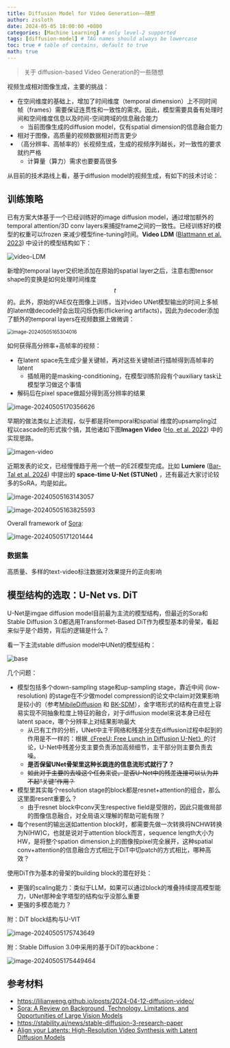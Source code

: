 ```yaml
---
title: Diffusion Model for Video Generation——随想
author: zssloth
date: 2024-05-05 18:00:00 +0800
categories: [Machine Learning] # only level-2 supported
tags: [diffusion-model] # TAG names should always be lowercase
toc: true # table of contains, default to true
math: true
---
```


> 关于 diffusion-based Video Generation的一些随想



视频生成相对图像生成，主要的挑战：

- 在空间维度的基础上，增加了时间维度（temporal dimension）上不同时间帧（frames）需要保证连贯性和一致性的需求。因此，模型需要具备有处理时间和空间维度信息以及时间-空间跨域的信息融合能力
  - 当前图像生成的diffusion model，仅有spatial dimension的信息融合能力
- 相对于图像，高质量的视频数据相对而言更少
- （高分辨率、高帧率的）长视频生成，生成的视频序列越长，对一致性的要求就约严格
  - 计算量（算力）需求也要要高很多



从目前的技术路线上看，基于diffusion model的视频生成，有如下的技术讨论：



## 训练策略

已有方案大体基于一个已经训练好的image diffusion model，通过增加额外的temporal attention/3D conv layers来捕捉frame之间的一致性。已经训练好的模型的权重可以frozen 来减少模型fine-tuning时间。**Video LDM** ([Blattmann et al. 2023](https://arxiv.org/abs/2304.08818)) 中设计的模型结构如下：

![video-LDM](https://cdn.jsdelivr.net/gh/zssloth/image-resource@main/githubBlog/video-LDM.png)

新增的temporal layer交织地添加在原始的spatial layer之后，注意右图tensor shape的变换是如何处理时间维度 $$t$$​ 的。此外，原始的VAE仅在图像上训练，当对video UNet模型输出的时间上多帧的latent做decode时会出现闪烁伪影(flickering artifacts)，因此为decoder添加了额外的temporal layers在视频数据上做微调：

<img src="https://cdn.jsdelivr.net/gh/zssloth/image-resource@main/githubBlog/image-20240505165304016.png" alt="image-20240505165304016" style="zoom: 80%;" />

如何获得高分辨率+高帧率的视频：

- 在latent space先生成少量关键帧，再对这些关键帧进行插帧得到高帧率的latent
  - 插帧用的是masking-conditioning，在模型训练阶段有个auxiliary task让模型学习做这个事情
- 解码后在pixel space做超分得到高分辨率的结果

![image-20240505170356626](https://cdn.jsdelivr.net/gh/zssloth/image-resource@main/githubBlog/image-20240505170356626.png)

早期的做法类似上述流程，似乎都是将temporal和spatial 维度的upsampling过程以cascade的形式挨个搞，其他诸如下图**Imagen Video** ([Ho, et al. 2022](https://arxiv.org/abs/2210.02303)) 中的实现思路。

![imagen-video](https://cdn.jsdelivr.net/gh/zssloth/image-resource@main/githubBlog/imagen-video.png)

近期发表的论文，已经慢慢趋于用一个统一的E2E模型完成。比如 **Lumiere** ([Bar-Tal et al. 2024](https://arxiv.org/abs/2401.12945)) 中提出的 **space-time U-Net (STUNet)** ，还有最近大家讨论较多的SoRA，均是如此。

![image-20240505163143057](https://cdn.jsdelivr.net/gh/zssloth/image-resource@main/githubBlog/image-20240505163143057.png)

![image-20240505163825593](https://cdn.jsdelivr.net/gh/zssloth/image-resource@main/githubBlog/image-20240505163825593.png)

Overall framework of [Sora](https://arxiv.org/pdf/2402.17177):

![image-20240505171201444](https://cdn.jsdelivr.net/gh/zssloth/image-resource@main/githubBlog/image-20240505171201444.png)

### **数据集**

高质量、多样的text-video标注数据对效果提升的正向影响

## **模型结构的选取：U-Net vs. DiT**

U-Net是imgae diffusion model目前最为主流的模型结构，但最近的Sora和Stable Diffusion 3.0都选用Transformet-Based DiT作为模型基本的骨架，看起来似乎是个趋势，背后的逻辑是什么？

看一下主流stable diffusion model中UNet的模型结构：

![base](https://cdn.jsdelivr.net/gh/zssloth/image-resource@main/githubBlog/base.png)

几个问题：

- 模型包括多个down-sampling stage和up-sampling stage，靠近中间 (low-resolution) 的stage在不少做model compression的论文中claim对效果影响是较小的（参考[MibileDiffusion](https://arxiv.org/abs/2311.16567) 和 [BK-SDM](https://github.com/segmind/distill-sd)），金字塔形式的结构在直觉上容易实现不同抽象粒度上特征的融合，对于diffusion model来说本身已经在latent space，哪个分辨率上对结果影响最大
  - 从已有工作的分析，UNet中主干网络和残差分支在diffusion过程中起到的作用是不一样的：根据[《FreeU: Free Lunch in Diffusion U-Net》](https://papers.cool/arxiv/2309.11497)的讨论，U-Net中残差分支主要负责添加高频细节，主干部分则主要负责去噪。
  - **是否保留UNet骨架里这种长跳连的信息流形式就行了？**
  - ~~如此对于主要的去噪这个任务来说，是否U-Net中的残差连接可以认为并不起“关键”作用？~~
- 模型里其实每个resolution stage的block都是resnet+attention的组合，那么这里面resent重要么？
  - 由于resnet block中conv天生respective field是受限的，因此只能做局部的图像信息融合，对全局语义理解的帮助可能有限？
- 每个resent的输出送如attention block时，都需要先做一次转换将NCHW转换为N(HW)C，也就是说对于attention block而言，sequence length大小为HW，是将整个spation dimension上的图像按pixel完全展开，这种spatial conv+attention的信息融合方式相比于DiT中切patch的方式相比，哪种高效？

使用DiT作为基本的骨架的building block的潜在好处：

- 更强的scaling能力：类似于LLM，如果可以通过block的堆叠持续提高模型能力，UNet那种金字塔型的结构似乎没那么重要
- 更强的多模态能力？

附：DiT block结构与U-VIT

![image-20240505175743649](https://cdn.jsdelivr.net/gh/zssloth/image-resource@main/githubBlog/image-20240505175743649.png)

附：Stable Diffusion 3.0中采用的基于DiT的backbone：

![image-20240505175449464](https://cdn.jsdelivr.net/gh/zssloth/image-resource@main/githubBlog/image-20240505175449464.png)

## 参考材料

- https://lilianweng.github.io/posts/2024-04-12-diffusion-video/
- [Sora: A Review on Background, Technology, Limitations, and Opportunities of Large Vision Models](https://arxiv.org/abs/2402.17177)
- https://stability.ai/news/stable-diffusion-3-research-paper
- [Align your Latents: High-Resolution Video Synthesis with Latent Diffusion Models](https://arxiv.org/abs/2304.08818)